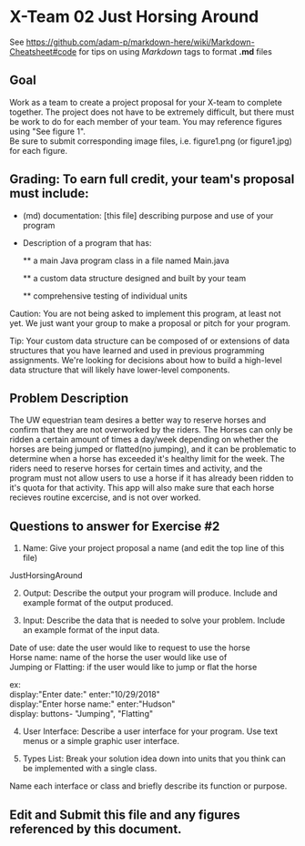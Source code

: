 # X-Team 02 Just Horsing Around

See https://github.com/adam-p/markdown-here/wiki/Markdown-Cheatsheet#code for tips on using *Markdown* tags to format __.md__ files

## Goal

Work as a team to create a project proposal for your X-team to complete together.
The project does not have to be extremely difficult,
but there must be work to do for each member of your team.
You may reference figures using "See figure 1".  
Be sure to submit corresponding image files, i.e. figure1.png (or figure1.jpg) for each figure.

## Grading: To earn full credit, your team's proposal must include:

* (md) documentation: [this file] describing purpose and use of your program

* Description of a program that has:

  ** a main Java program class in a file named Main.java
  
  ** a custom data structure designed and built by your team
  
  ** comprehensive testing of individual units
  
 Caution: You are not being asked to implement this program, at least not yet. 
 We just want your group to make a proposal or pitch for your program.
 
 Tip: Your custom data structure can be composed of or extensions of data structures that you have learned and used in previous programming assignments.  We're looking for decisions about how to build a high-level data structure that will likely have lower-level components.

## Problem Description

The UW equestrian team desires a better way to reserve horses and confirm that they are not overworked by the riders. The Horses can only be ridden a certain amount of times a day/week depending on whether the horses are being jumped or flatted(no jumping), and it can be problematic to determine when a horse has exceeded it's healthy limit for the week. The riders need to reserve horses for certain times and activity, and the program must not allow users to use a horse if it has already been ridden to it's quota for that activity. This app will also make sure that each horse recieves routine excercise, and is not over worked.

## Questions to answer for Exercise #2

1. Name: Give your project proposal a name (and edit the top line of this file)

JustHorsingAround


2. Output: Describe the output your program will produce.  Include and example format of the output produced.



3. Input: Describe the data that is needed to solve your problem. Include an example format of the input data.


Date of use: date the user would like to request to use the horse<br/>
Horse name: name of the horse the user would like use of<br/>
Jumping or Flatting: if the user would like to jump or flat the horse<br/>

ex:<br/>
display:"Enter date:" enter:"10/29/2018"<br/>
display:"Enter horse name:" enter:"Hudson"<br/>
display: buttons- "Jumping", "Flatting"<br/>

4. User Interface: Describe a user interface for your program.  Use text menus or a simple graphic user interface.



5. Types List: Break your solution idea down into units that you think can be implemented with a single class.



Name each interface or class and briefly describe its function or purpose.


## Edit and Submit this file and any figures referenced by this document.

